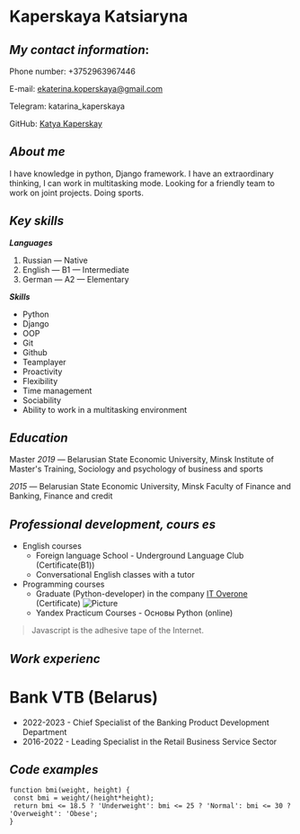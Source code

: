 # Kaperskaya Katsiarynа
## _My contact information_:
Phone number: +3752963967446

E-mail: ekaterina.koperskaya@gmail.com

Telegram: katarina_kaperskaya

GitHub: [Katya Kaperskay](https://github.com/KatyaKaperskaya)


## __*About me*__
I have knowledge in python, Django framework. I have an extraordinary thinking, I can work in multitasking mode. Looking for a friendly team to work on joint projects. Doing sports.

## __*Key skills*__
__*Languages*__
 1. Russian — Native
 2. English — B1  — Intermediate
 3. German — A2 — Elementary

__*Skills*__
- Python
- Django
- OOP
- Git
- Github
- Teamplayer
- Proactivity
- Flexibility
- Time management
- Sociability
- Ability to work in a multitasking environment

## __*Education*__
Master
_2019_ — Belarusian State Economic University, Minsk
Institute of Master's Training, Sociology and psychology of business and  sports

_2015_ — Belarusian State Economic University, Minsk
Faculty of Finance and Banking, Finance and credit

## __*Professional development, cours    es*__
- English courses
    + Foreign language School - Underground Language Club (Certificate(B1))
     + Conversational English classes with a tutor
- Programming courses
    + Graduate (Python-developer) in the company [IT Overone](https://overone.by/) (Certificate)
![Picture](https://yandex.by/images/search?from=tabbar&img_url=https%3A%2F%2Fms1.relax.by%2Fimages%2F47fce3f057af872c1fb085cc6ac9644d%2Fresize%2Fw%253D300%252Ch%253D300%252Cq%253D81%2Fplace_logo%2F1f%2F12%2F88%2F1f12889357209e14228a74bafd8d3c6a.jpg&lr=157&pos=5&rpt=simage&text=%D0%BE%D0%B2%D0%B5%D1%80%D0%B2%D0%B0%D0%BD)
    + Yandex Practicum Courses - Основы Python (online)

>Javascript is the adhesive tape of the Internet.

## __*Work experienc*__
# __Bank VTB (Belarus)__
- 2022-2023 -  Chief Specialist of the Banking Product Development Department
- 2016-2022 - Leading Specialist in the Retail Business Service Sector

## _Code examples_
```
function bmi(weight, height) {
 const bmi = weight/(height*height);
 return bmi <= 18.5 ? 'Underweight': bmi <= 25 ? 'Normal': bmi <= 30 ? 'Overweight': 'Obese';
}
```
